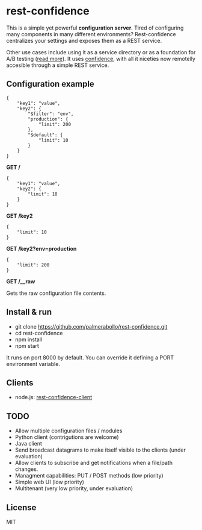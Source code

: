 rest-confidence
===============

This is a simple yet powerful **configuration server**. Tired of configuring many components in many different environments? Rest-confidence centralizes your settings and exposes them as a REST service.

Other use cases include using it as a service directory or as a foundation for A/B testing ([read more](http://guidogarcia.net/blog/2014/01/02/a-rest-configuration-server/)). It uses [confidence](https://github.com/spumko/confidence), with all it niceties now remotelly accesible through a simple REST service.

Configuration example
---------------------

```
{
    "key1": "value",
    "key2": {
        "$filter": "env",
        "production": {
            "limit": 200
        },
        "$default": {
            "limit": 10
        }
    }
}
```

**GET /**

```
{
    "key1": "value",
    "key2": {
        "limit": 10
    }
}
```

**GET /key2**

```
{
    "limit": 10
}
```

**GET /key2?env=production**

```
{
    "limit": 200
}
```

**GET /__raw**

Gets the raw configuration file contents.

Install & run
-------------

- git clone https://github.com/palmerabollo/rest-confidence.git
- cd rest-confidence
- npm install
- npm start

It runs on port 8000 by default. You can override it defining a PORT environment variable.

Clients
-------

- node.js: [rest-confidence-client](https://github.com/palmerabollo/rest-confidence-client)

TODO
----

- Allow multiple configuration files / modules
- Python client (contrigutions are welcome)
- Java client
- Send broadcast datagrams to make itself visible to the clients (under evaluation)
- Allow clients to subscribe and get notifications when a file/path changes.
- Managment capabilities: PUT / POST methods (low priority)
- Simple web UI (low priority)
- Multitenant (very low priority, under evaluation)

License
-------

MIT
